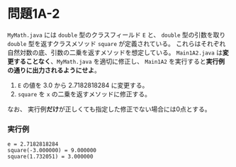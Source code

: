 # 問題1A-2

`MyMath.java` には `double` 型のクラスフィールド `E` と、 `double` 型の引数を取り `double` 型を返すクラスメソッド `square` が定義されている。
これらはそれぞれ自然対数の底、引数の二乗を返すメソッドを想定している。
`Main1A2.java` は**変更することなく**、`MyMath.java` を適切に修正し、 `Main1A2` を実行すると**実行例の通りに出力されるようにせよ**。

1. `E` の値を 3.0 から 2.7182818284 に変更する。
2. `square` を `x` の二乗を返すメソッドに修正する。

なお、 実行例**だけ**が正しくても指定した修正でない場合には0点とする。
<!-- 「どのように計算するか」については一応指定していない。 -->

### 実行例
    e = 2.7182818284
    square(-3.000000) = 9.000000
    square(1.732051) = 3.000000
